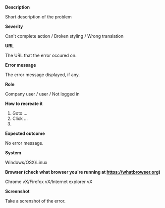 __Description__

Short description of the problem

__Severity__

Can't complete action / Broken styling / Wrong translation

__URL__

The URL that the error occured on.

__Error message__

The error message displayed, if any.

__Role__

Company user / user / Not logged in

__How to recreate it__

1. Goto ...
2. Click ...
3. 

__Expected outcome__

No error message.

__System__

Windows/OSX/Linux

__Browser (check what browser you're running at https://whatbrowser.org)__

Chrome vX/Firefox vX/Internet explorer vX

__Screenshot__

Take a screnshot of the error.
